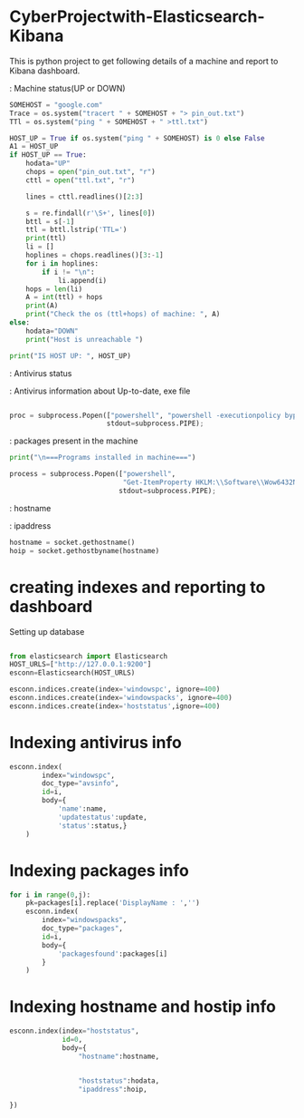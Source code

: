# CyberProjectwith-Elasticsearch-Kibana

This is python project to get following details of a machine and report to Kibana dashboard.
</br>

: Machine status(UP or DOWN)
```python
SOMEHOST = "google.com"
Trace = os.system("tracert " + SOMEHOST + "> pin_out.txt")
TTl = os.system("ping " + SOMEHOST + " >ttl.txt")

HOST_UP = True if os.system("ping " + SOMEHOST) is 0 else False
A1 = HOST_UP
if HOST_UP == True:
    hodata="UP"
    chops = open("pin_out.txt", "r")
    cttl = open("ttl.txt", "r")

    lines = cttl.readlines()[2:3]

    s = re.findall(r'\S+', lines[0])
    bttl = s[-1]
    ttl = bttl.lstrip('TTL=')
    print(ttl)
    li = []
    hoplines = chops.readlines()[3:-1]
    for i in hoplines:
        if i != "\n":
            li.append(i)
    hops = len(li)
    A = int(ttl) + hops
    print(A)
    print("Check the os (ttl+hops) of machine: ", A)
else:
    hodata="DOWN"
    print("Host is unreachable ")

print("IS HOST UP: ", HOST_UP)
```

: Antivirus status

: Antivirus information about Up-to-date, exe file
```python

proc = subprocess.Popen(["powershell", "powershell -executionpolicy bypass -File avcheck.ps1"],
                        stdout=subprocess.PIPE);
```           
: packages present in the machine
```python
print("\n===Programs installed in machine===")

process = subprocess.Popen(["powershell",
                            "Get-ItemProperty HKLM:\\Software\\Wow6432Node\\Microsoft\\Windows\\CurrentVersion\\Uninstall\\* | Select-Object DisplayName | Format-List"],
                           stdout=subprocess.PIPE);
 ```                          
: hostname

: ipaddress
```python
hostname = socket.gethostname()
hoip = socket.gethostbyname(hostname)
```

# creating indexes and reporting to dashboard
Setting up database


```python

from elasticsearch import Elasticsearch
HOST_URLS=["http://127.0.0.1:9200"]
esconn=Elasticsearch(HOST_URLS)

esconn.indices.create(index='windowspc', ignore=400)
esconn.indices.create(index='windowspacks', ignore=400)
esconn.indices.create(index='hoststatus',ignore=400)
 ```
 
 
# Indexing antivirus info

```python
esconn.index(
        index="windowspc",
        doc_type="avsinfo",
        id=i,
        body={
            'name':name,
            'updatestatus':update,
            'status':status,}
    )

```

# Indexing packages info

```python
for i in range(0,j):
    pk=packages[i].replace('DisplayName : ','')
    esconn.index(
        index="windowspacks",
        doc_type="packages",
        id=i,
        body={
            'packagesfound':packages[i]
        }
    )
```

# Indexing hostname and hostip info
```python
esconn.index(index="hoststatus",
             id=0,
             body={
                 "hostname":hostname,


                 "hoststatus":hodata,
                 "ipaddress":hoip,

})

```

